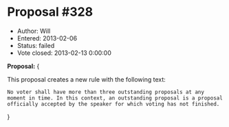 Proposal #328
============= 
* Author: Will
* Entered: 2013-02-06
* Status: failed
* Vote closed: 2013-02-13 0:00:00

__Proposal:__
{

This proposal creates a new rule with the following text:

    No voter shall have more than three outstanding proposals at any
    moment in time. In this context, an outstanding proposal is a proposal
    officially accepted by the speaker for which voting has not finished.

}
